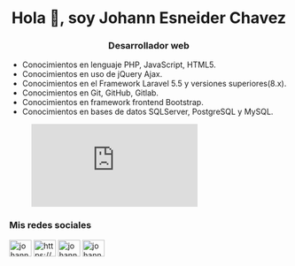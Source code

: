 <h1 align="center">Hola 👋, soy Johann Esneider Chavez</h1>
<h3 align="center">Desarrollador web</h3>



- Conocimientos en lenguaje PHP, JavaScript, HTML5.
- Conocimientos en uso de jQuery Ajax.
- Conocimientos en el Framework Laravel 5.5 y versiones superiores(8.x).
- Conocimientos en Git, GitHub, Gitlab.
- Conocimientos en framework frontend Bootstrap.
- Conocimientos en bases de datos SQLServer, PostgreSQL y MySQL.


<figure><embed src="https://wakatime.com/share/@Johann_Dev/6695bf37-495f-44cb-8f5a-f7910cd73d41.svg"></embed></figure>


<h3 align="left">Mis redes sociales</h3>
<p align="left">
<a href="https://twitter.com/johannesneid" target="blank"><img align="center" src="https://cdn.jsdelivr.net/npm/simple-icons@3.0.1/icons/twitter.svg" alt="johannesneid" height="30" width="40" /></a>
<a href="https://www.linkedin.com/in/johannesneiderdev/" target="blank"><img align="center" src="https://cdn.jsdelivr.net/npm/simple-icons@3.0.1/icons/linkedin.svg" alt="https://www.linkedin.com/in/johannesneiderdev/" height="30" width="40" /></a>
<a href="https://fb.com/johann esneider" target="blank"><img align="center" src="https://cdn.jsdelivr.net/npm/simple-icons@3.0.1/icons/facebook.svg" alt="johann esneider" height="30" width="40" /></a>
<a href="https://instagram.com/johann.esneider" target="blank"><img align="center" src="https://cdn.jsdelivr.net/npm/simple-icons@3.0.1/icons/instagram.svg" alt="johannesneider" height="30" width="40" /></a>
</p>

